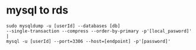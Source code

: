 # mysql to rds
	sudo mysqldump -u [userId] --databases [db] 
	--single-transaction --compress --order-by-primary -p'[local_pasword]' | 
	mysql -u [userId] --port=3306 --host=[endpoint] -p'[password]'